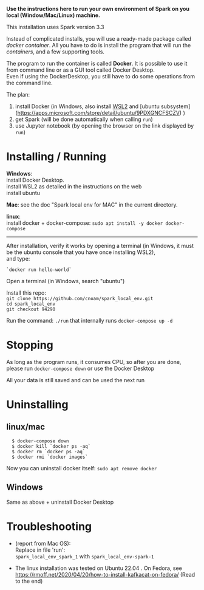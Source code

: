 **Use the instructions here to run your own environment of Spark on you local (Window/Mac/Linux) machine.**

This installation uses Spark version 3.3

Instead of complicated installs, you will use a ready-made package called *docker container*.
All you have to do is install the program that will run the *containers*, and a few supporting tools.

The program to run the container is called **Docker**. It is possible to use it from command line or as a GUI tool called Docker Desktop.<br>
Even if using the DockerDesktop, you still have to do some operations from the command line.

The plan:
1. install Docker (in Windows, also install [WSL2](https://docs.microsoft.com/en-us/windows/wsl/install) and [ubuntu subsystem] (https://apps.microsoft.com/store/detail/ubuntu/9PDXGNCFSCZV) )
2. get Spark (will be done automatically when calling `run`)
3. use Jupyter notebook (by opening the browser on the link displayed by `run`)



# Installing / Running
**Windows**:<br>
   install Docker Desktop. <Br>
   install WSL2 as detailed in the instructions on the web<br>
   install ubuntu

**Mac**: see the doc "Spark local env for MAC" in the current directory. <br>
    
**linux**: <br>
  install docker + docker-compose: `sudo apt install -y docker docker-compose`
<hr>    
    
After installation, verify it works by opening a terminal 
(in Windows, it must be the ubuntu console that you have once installing WSL2),<br>
and type:

    `docker run hello-world`

Open a terminal (in Windows, search "ubuntu")

Install this repo:<br>
`git clone https://github.com/cnoam/spark_local_env.git` <br>
`cd spark_local_env` <br>
`git checkout 94290` <br>


Run the command: `./run` that internally runs `docker-compose up -d`



# Stopping
As long as the program runs, it consumes CPU, so after you are done, please
run `docker-compose down` or use the Docker Desktop

All your data is still saved and can be used the next run


# Uninstalling
## linux/mac
```
  $ docker-compose down
  $ docker kill `docker ps -aq`
  $ docker rm `docker ps -aq`
  $ docker rmi `docker images`
```
Now you can uninstall docker itself:
`sudo apt remove docker`
  
## Windows
Same as above + uninstall Docker Desktop


# Troubleshooting

* (report from Mac OS): <br>
Replace in file 'run': <br>
`spark_local_env_spark_1` with `spark_local_env-spark-1`

* The linux installation was tested on Ubuntu 22.04 . On Fedora, see https://rmoff.net/2020/04/20/how-to-install-kafkacat-on-fedora/  (Read to the end)


